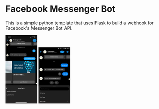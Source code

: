 # Facebook Messenger Bot
This is a simple python template that uses Flask to build a webhook for Facebook's Messenger Bot API.
<p float="left">
  <img src="./chat-apple.jpg" width="100" />
  <img src="chat-android.jpg" width="100" /> 
</p>